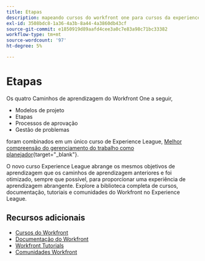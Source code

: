 ```yaml
---
title: Etapas
description: mapeando cursos do workfront one para cursos da experience league
exl-id: 3508bdc8-1a36-4a3b-8a44-4a3860db43cf
source-git-commit: e1850919d89aafd4cee3a0c7e83a98c71bc33382
workflow-type: tm+mt
source-wordcount: '97'
ht-degree: 5%

---
```


# Etapas

Os quatro Caminhos de aprendizagem do Workfront One a seguir,

* Modelos de projeto
* Etapas
* Processos de aprovação
* Gestão de problemas

foram combinados em um único curso de Experience League, [Melhor compreensão do gerenciamento do trabalho como planejador](https://experienceleague.adobe.com/?recommended=Workfront-U-1-2022.3.planners){target="_blank"}.

O novo curso Experience League abrange os mesmos objetivos de aprendizagem que os caminhos de aprendizagem anteriores e foi otimizado, sempre que possível, para proporcionar uma experiência de aprendizagem abrangente.  Explore a biblioteca completa de cursos, documentação, tutoriais e comunidades do Workfront no Experience League.

## Recursos adicionais

* [Cursos do Workfront](https://experienceleague.adobe.com/?lang=en&amp;Solution=Workfront#courses)
* [Documentação do Workfront](https://experienceleague.adobe.com/docs/workfront.html)
* [Workfront Tutorials](https://experienceleague.adobe.com/docs/workfront-learn/tutorials-workfront/home.html)
* [Comunidades Workfront](https://experienceleaguecommunities.adobe.com/t5/workfront/ct-p/workfront)
